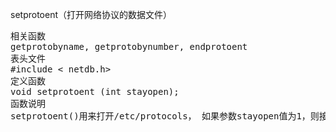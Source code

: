 setprotoent（打开网络协议的数据文件）
<pre>相关函数
getprotobyname, getprotobynumber, endprotoent
表头文件
#include < netdb.h>
定义函数
void setprotoent (int stayopen);
函数说明
setprotoent()用来打开/etc/protocols， 如果参数stayopen值为1，则接下来的getprotobyname()或getprotobynumber()将不会自动关闭此文件。</pre>